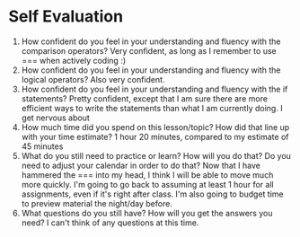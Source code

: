 # Self Evaluation

1. How confident do you feel in your understanding and fluency with the comparison operators?
Very confident, as long as I remember to use === when actively coding :)
1. How confident do you feel in your understanding and fluency with the logical operators?
Also very confident.
1. How confident do you feel in your understanding and fluency with the if statements?
Pretty confident, except that I am sure there are more efficient ways to write the statements than what I am currently doing. I get nervous about 
1. How much time did you spend on this lesson/topic? How did that line up with your time estimate?
1 hour 20 minutes, compared to my estimate of 45 minutes
1. What do you still need to practice or learn? How will you do that? Do you need to adjust your calendar in order to do that?
Now that I have hammered the === into my head, I think I will be able to move much more quickly. I'm going to go back to assuming at least 1 hour for all assignments, even if it's right after class. I'm also going to budget time to preview material the night/day before.
1. What questions do you still have? How will you get the answers you need?
I can't think of any questions at this time.
